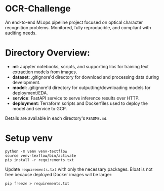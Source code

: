 # OCR-Challenge
An end-to-end MLops pipeline project focused on optical character recognition problems. Monitored, fully reproducible, and compliant with auditing needs.

# Directory Overview:
- **ml**: Jupyter notebooks, scripts, and supporting libs for training text extraction models from images.
- **dataset**: .gitignore'd directory for download and processing data during development.
- **model**: .gitignore'd directory for outputting/downloading models for deployment/EDA.
- **service**: FastAPI service to serve inference results over HTTP.
- **deployment**: Terraform scripts and Dockerfiles used to deploy the model and service to GCP.

Details are available in each directory's `README.md`.

# Setup venv
```
python -m venv venv-textflow
source venv-texflow/bin/activate
pip install -r requirements.txt
```
 Update `requirements.txt` with only the necessary packages. Bloat is not free because deployed Docker images will be larger: 
 ```
 pip freeze > requirements.txt
 ```
